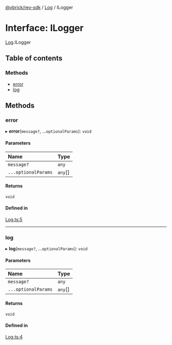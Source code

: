 [@vbrick/rev-sdk](../README.md) / [Log](../modules/Log.md) / ILogger

# Interface: ILogger

[Log](../modules/Log.md).ILogger

## Table of contents

### Methods

- [error](Log.ILogger.md#error)
- [log](Log.ILogger.md#log)

## Methods

### error

▸ **error**(`message?`, ...`optionalParams`): `void`

#### Parameters

| Name | Type |
| :------ | :------ |
| `message?` | `any` |
| `...optionalParams` | `any`[] |

#### Returns

`void`

#### Defined in

[Log.ts:5](https://github.com/vbrick/rev-sdk-js/blob/f31aed5/src/Log.ts#L5)

___

### log

▸ **log**(`message?`, ...`optionalParams`): `void`

#### Parameters

| Name | Type |
| :------ | :------ |
| `message?` | `any` |
| `...optionalParams` | `any`[] |

#### Returns

`void`

#### Defined in

[Log.ts:4](https://github.com/vbrick/rev-sdk-js/blob/f31aed5/src/Log.ts#L4)
